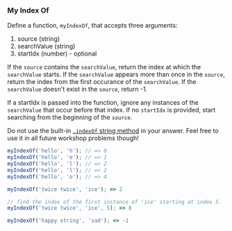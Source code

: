 ### My Index Of

Define a function, `myIndexOf`, that accepts three arguments:
  1. source (string)
  2. searchValue (string)
  3. startIdx (number) - optional

If the `source` contains the `searchValue`, return the index at which the
`searchValue` starts. If the `searchValue` appears more than once in the
`source`, return the index from the first occurance of the `searchValue`.
If the `searchValue` doesn't exist in the `source`, return -1.

If a startIdx is passed into the function, ignore any instances of the
`searchValue` that occur before that index. If no `startIdx` is provided,
start searching from the beginning of the `source`.

Do not use the built-in [`.indexOf` string method](https://developer.mozilla.org/en-US/docs/Web/JavaScript/Reference/Global_Objects/String/indexOf) in your answer. Feel free to
use it in all future workshop problems though!

```javascript
myIndexOf('hello', 'h'); // => 0
myIndexOf('hello', 'e'); // => 1
myIndexOf('hello', 'l'); // => 2
myIndexOf('hello', 'l'); // => 2
myIndexOf('hello', 'o'); // => 4

myIndexOf('twice twice', 'ice'); => 2

// find the index of the first instance of 'ice' starting at index 5.
myIndexOf('twice twice', 'ice', 5); => 8

myIndexOf('happy string', 'sad'); => -1
``` 
